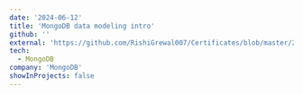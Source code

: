 ```yaml
---
date: '2024-06-12'
title: 'MongoDB data modeling intro'
github: ''
external: 'https://github.com/RishiGrewal007/Certificates/blob/master/2024_06_12_3MongoDB.pdf'
tech:
  - MongoDB
company: 'MongoDB'
showInProjects: false
---
```


